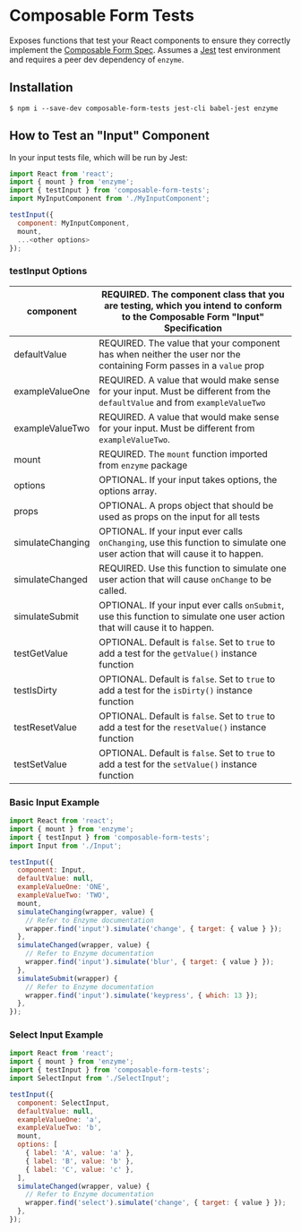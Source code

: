 # Composable Form Tests

Exposes functions that test your React components to ensure they correctly implement the [Composable Form Spec](http://forms.dairystatedesigns.com/). Assumes a [Jest](https://facebook.github.io/jest/) test environment and requires a peer dev dependency of `enzyme`.

## Installation

```
$ npm i --save-dev composable-form-tests jest-cli babel-jest enzyme
```

## How to Test an "Input" Component

In your input tests file, which will be run by Jest:

```js
import React from 'react';
import { mount } from 'enzyme';
import { testInput } from 'composable-form-tests';
import MyInputComponent from './MyInputComponent';

testInput({
  component: MyInputComponent,
  mount,
  ...<other options>
});
```

### testInput Options

| component        | REQUIRED. The component class that you are testing, which you intend to conform to the Composable Form "Input" Specification |
|------------------|------------------------------------------------------------------------------------------------------------------------------|
| defaultValue     | REQUIRED. The value that your component has when neither the user nor the containing Form passes in a `value` prop           |
| exampleValueOne  | REQUIRED. A value that would make sense for your input. Must be different from the `defaultValue` and from `exampleValueTwo` |
| exampleValueTwo  | REQUIRED. A value that would make sense for your input. Must be different from `exampleValueTwo`.                            |
| mount            | REQUIRED. The `mount` function imported from `enzyme` package                                                                |
| options          | OPTIONAL. If your input takes options, the options array.                                                                    |
| props            | OPTIONAL. A props object that should be used as props on the input for all tests                                             |
| simulateChanging | OPTIONAL. If your input ever calls `onChanging`, use this function to simulate one user action that will cause it to happen. |
| simulateChanged  | REQUIRED. Use this function to simulate one user action that will cause `onChange` to be called.                            |
| simulateSubmit   | OPTIONAL. If your input ever calls `onSubmit`, use this function to simulate one user action that will cause it to happen.   |
| testGetValue | OPTIONAL. Default is `false`. Set to `true` to add a test for the `getValue()` instance function
| testIsDirty | OPTIONAL. Default is `false`. Set to `true` to add a test for the `isDirty()` instance function
| testResetValue | OPTIONAL. Default is `false`. Set to `true` to add a test for the `resetValue()` instance function
| testSetValue | OPTIONAL. Default is `false`. Set to `true` to add a test for the `setValue()` instance function

### Basic Input Example

```js
import React from 'react';
import { mount } from 'enzyme';
import { testInput } from 'composable-form-tests';
import Input from './Input';

testInput({
  component: Input,
  defaultValue: null,
  exampleValueOne: 'ONE',
  exampleValueTwo: 'TWO',
  mount,
  simulateChanging(wrapper, value) {
    // Refer to Enzyme documentation
    wrapper.find('input').simulate('change', { target: { value } });
  },
  simulateChanged(wrapper, value) {
    // Refer to Enzyme documentation
    wrapper.find('input').simulate('blur', { target: { value } });
  },
  simulateSubmit(wrapper) {
    // Refer to Enzyme documentation
    wrapper.find('input').simulate('keypress', { which: 13 });
  },
});
```

### Select Input Example

```js
import React from 'react';
import { mount } from 'enzyme';
import { testInput } from 'composable-form-tests';
import SelectInput from './SelectInput';

testInput({
  component: SelectInput,
  defaultValue: null,
  exampleValueOne: 'a',
  exampleValueTwo: 'b',
  mount,
  options: [
    { label: 'A', value: 'a' },
    { label: 'B', value: 'b' },
    { label: 'C', value: 'c' },
  ],
  simulateChanged(wrapper, value) {
    // Refer to Enzyme documentation
    wrapper.find('select').simulate('change', { target: { value } });
  },
});
```
